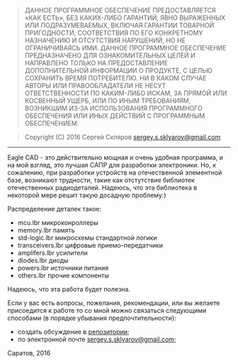 > ДАННОЕ ПРОГРАММНОЕ ОБЕСПЕЧЕНИЕ ПРЕДОСТАВЛЯЕТСЯ «КАК ЕСТЬ», БЕЗ КАКИХ-ЛИБО
> ГАРАНТИЙ, ЯВНО ВЫРАЖЕННЫХ ИЛИ ПОДРАЗУМЕВАЕМЫХ, ВКЛЮЧАЯ ГАРАНТИИ ТОВАРНОЙ
> ПРИГОДНОСТИ, СООТВЕТСТВИЯ ПО ЕГО КОНКРЕТНОМУ НАЗНАЧЕНИЮ И ОТСУТСТВИЯ
> НАРУШЕНИЙ, НО НЕ ОГРАНИЧИВАЯСЬ ИМИ. ДАННОЕ ПРОГРАММНОЕ ОБЕСПЕЧЕНИЕ
> ПРЕДНАЗНАЧЕНО ДЛЯ ОЗНАКОМИТЕЛЬНЫХ ЦЕЛЕЙ И НАПРАВЛЕНО ТОЛЬКО НА
> ПРЕДОСТАВЛЕНИЕ ДОПОЛНИТЕЛЬНОЙ ИНФОРМАЦИИ О ПРОДУКТЕ, С ЦЕЛЬЮ СОХРАНИТЬ ВРЕМЯ
> ПОТРЕБИТЕЛЮ. НИ В КАКОМ СЛУЧАЕ АВТОРЫ ИЛИ ПРАВООБЛАДАТЕЛИ НЕ НЕСУТ
> ОТВЕТСТВЕННОСТИ ПО КАКИМ-ЛИБО ИСКАМ, ЗА ПРЯМОЙ ИЛИ КОСВЕННЫЙ УЩЕРБ, ИЛИ
> ПО ИНЫМ ТРЕБОВАНИЯМ, ВОЗНИКШИМ ИЗ-ЗА ИСПОЛЬЗОВАНИЯ ПРОГРАММНОГО ОБЕСПЕЧЕНИЯ
> ИЛИ ИНЫХ ДЕЙСТВИЙ С ПРОГРАММНЫМ ОБЕСПЕЧЕНИЕМ.

> Copyright (C) 2016 Сергей Скляров <sergey.s.sklyarov@gmail.com>

---

Eagle CAD - это действительно мощная и очень удобная программа, 
и на мой взгляд, это лучшая САПР для разработки электроники.
Но, к сожалению, при разработки устройств на отечественной элементной базе,
возникают трудности, такие как отстутствие библиотек отечественных радиодеталей.
Надеюсь, что эта библиотека в некоторой мере решит такую досадную проблему:)


Распределение деталек такое:
* mcu.lbr          микроконроллеры
* memory.lbr       память
* std-logic.lbr    микросхемы стандартной логики
* transceivers.lbr цифровые приемо-передатчики
* amplifers.lbr    усилители
* diodes.lbr       диоды
* powers.lbr       источники питания
* others.lbr       прочие компоненты

Надеюсь, что эта работа будет полезна.

Если у вас есть вопросы, пожелания, рекомендации, или вы желаете присоедится к работе то
со мной можно связаться следующими способами (в порядке убывания предпочтительности):
- создать обсуждение в [репозитории](https://github.com/kirra-cat/rus-electronics-library/issues);
- по электронной почте [sergey.s.sklyarov@gmail.com](mailto:sergey.s.sklyarov@gmail.com);


Саратов, 2016
